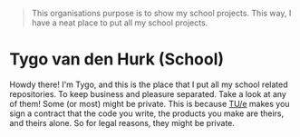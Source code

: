 > This organisations purpose is to show my school projects. This way, I have a neat place to put all my school projects.

# Tygo van den Hurk (School)
Howdy there! I'm Tygo, and this is the place that I put all my school related repositories. To keep business and pleasure separated. Take a look at any of them! Some (or most) might be private. This is because [TU/e](https://tue.nl) makes you sign a contract that the code you write, the products you make are theirs, and theirs alone. So for legal reasons, they might be private.
